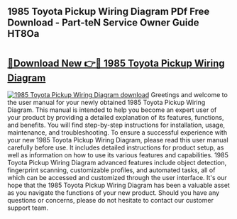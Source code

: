## 1985 Toyota Pickup Wiring Diagram PDf Free Download - Part-teN Service Owner Guide HT8Oa

# <h2><a href="http://dfk2fb4.blite.top/?on=1985+Toyota+Pickup+Wiring+Diagram">🔗Download New 👉🔴 1985 Toyota Pickup Wiring Diagram</a></h2>

[![1985 Toyota Pickup Wiring Diagram download](https://i.imgur.com/lujVjoI.png)](http://dfk2fb4.blite.top/?on=1985+Toyota+Pickup+Wiring+Diagram)
Greetings and welcome to the user manual for your newly obtained 1985 Toyota Pickup Wiring Diagram. This manual is intended to help you become an expert user of your product by providing a detailed explanation of its features, functions, and benefits. You will find step-by-step instructions for installation, usage, maintenance, and troubleshooting. To ensure a successful experience with your new 1985 Toyota Pickup Wiring Diagram, please read this user manual carefully before use. It includes detailed instructions for product setup, as well as information on how to use its various features and capabilities. 1985 Toyota Pickup Wiring Diagram advanced features include object detection, fingerprint scanning, customizable profiles, and automated tasks, all of which can be accessed and customized through the user interface. It's our hope that the 1985 Toyota Pickup Wiring Diagram has been a valuable asset as you navigate the functions of your new product. Should you have any questions or concerns, please do not hesitate to contact our customer support team.
